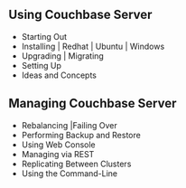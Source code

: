 Using Couchbase Server
-------------
- Starting Out
- Installing | Redhat | Ubuntu | Windows
- Upgrading | Migrating
- Setting Up
- Ideas and Concepts

Managing Couchbase Server
------------
- Rebalancing |Failing Over
- Performing Backup and Restore
- Using Web Console
- Managing via REST
- Replicating Between Clusters
- Using the Command-Line
